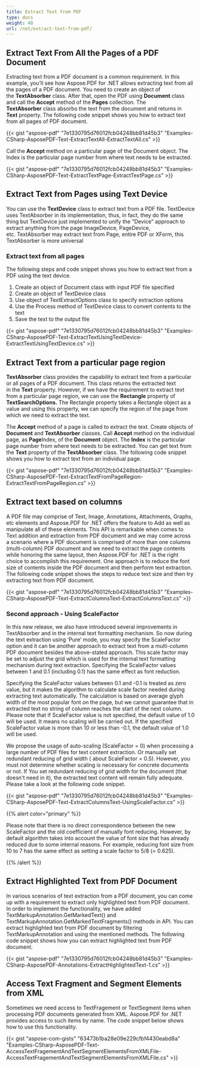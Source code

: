 ```yaml
---
title: Extract Text from PDF
type: docs
weight: 40
url: /net/extract-text-from-pdf/
---
```


## **Extract Text From All the Pages of a PDF Document**
Extracting text from a PDF document is a common requirement. In this example, you’ll see how Aspose.PDF for .NET allows extracting text from all the pages of a PDF document. You need to create an object of the **TextAbsorber** class. After that, open the PDF using **Document** class and call the **Accept** method of the **Pages** collection. The **TextAbsorber** class absorbs the text from the document and returns in **Text** property. The following code snippet shows you how to extract text from all pages of PDF document.

{{< gist "aspose-pdf" "7e1330795d76012fcb04248bb81d45b3" "Examples-CSharp-AsposePDF-Text-ExtractTextAll-ExtractTextAll.cs" >}}

Call the **Accept** method on a particular page of the Document object. The Index is the particular page number from where text needs to be extracted.

{{< gist "aspose-pdf" "7e1330795d76012fcb04248bb81d45b3" "Examples-CSharp-AsposePDF-Text-ExtractTextPage-ExtractTextPage.cs" >}}
## **Extract Text from Pages using Text Device**
You can use the **TextDevice** class to extract text from a PDF file. TextDevice uses TextAbsorber in its implementation, thus, in fact, they do the same thing but TextDevice just implemented to unify the "Device" approach to extract anything from the page ImageDevice, PageDevice, etc. TextAbsorber may extract text from Page, entire PDF or XForm, this TextAbsorber is more universal
### **Extract text from all pages**
The following steps and code snippet shows you how to extract text from a PDF using the text device.

1. Create an object of Document class with input PDF file specified
1. Create an object of TextDevice class
1. Use object of TextExtractOptions class to specify extraction options
1. Use the Process method of TextDevice class to convert contents to the text
1. Save the text to the output file

{{< gist "aspose-pdf" "7e1330795d76012fcb04248bb81d45b3" "Examples-CSharp-AsposePDF-Text-ExtractTextUsingTextDevice-ExtractTextUsingTextDevice.cs" >}}
## **Extract Text from a particular page region**
**TextAbsorber** class provides the capability to extract text from a particular or all pages of a PDF document. This class returns the extracted text in the **Text** property. However, if we have the requirement to extract text from a particular page region, we can use the **Rectangle** property of **TextSearchOptions.** The Rectangle property takes a Rectangle object as a value and using this property, we can specify the region of the page from which we need to extract the text.

The **Accept** method of a page is called to extract the text. Create objects of **Document** and **TextAbsorber** classes. Call **Accept** method on the individual page, as **Page**Index, of the **Document** object. The **Index** is the particular page number from where text needs to be extracted. You can get text from the **Text** property of the **TextAbsorber** class. The following code snippet shows you how to extract text from an individual page.

{{< gist "aspose-pdf" "7e1330795d76012fcb04248bb81d45b3" "Examples-CSharp-AsposePDF-Text-ExtractTextFromPageRegion-ExtractTextFromPageRegion.cs" >}}
## **Extract text based on columns**
A PDF file may comprise of Text, Image, Annotations, Attachments, Graphs, etc elements and Aspose.PDF for .NET offers the feature to Add as well as manipulate all of these elements. This API is remarkable when comes to Text addition and extraction from PDF document and we may come across a scenario where a PDF document is comprised of more than one columns (multi-column) PDF document and we need to extract the page contents while honoring the same layout, then Aspose.PDF for .NET is the right choice to accomplish this requirement. One approach is to reduce the font size of contents inside the PDF document and then perform text extraction. The following code snippet shows the steps to reduce text size and then try extracting text from PDF document.

{{< gist "aspose-pdf" "7e1330795d76012fcb04248bb81d45b3" "Examples-CSharp-AsposePDF-Text-ExtractColumnsText-ExtractColumnsText.cs" >}}
### **Second approach - Using ScaleFactor**
In this new release, we also have introduced several improvements in TextAbsorber and in the internal text formatting mechanism. So now during the text extraction using ‘Pure’ mode, you may specify the ScaleFactor option and it can be another approach to extract text from a multi-column PDF document besides the above-stated approach. This scale factor may be set to adjust the grid which is used for the internal text formatting mechanism during text extraction. Specifying the ScaleFactor values between 1 and 0.1 (including 0.1) has the same effect as font reduction.

Specifying the ScaleFactor values between 0.1 and -0.1 is treated as zero value, but it makes the algorithm to calculate scale factor needed during extracting text automatically. The calculation is based on average glyph width of the most popular font on the page, but we cannot guarantee that in extracted text no string of column reaches the start of the next column. Please note that if ScaleFactor value is not specified, the default value of 1.0 will be used. It means no scaling will be carried out. If the specified ScaleFactor value is more than 10 or less than -0.1, the default value of 1.0 will be used.

We propose the usage of auto-scaling (ScaleFactor = 0) when processing a large number of PDF files for text content extraction. Or manually set redundant reducing of grid width ( about ScaleFactor = 0.5). However, you must not determine whether scaling is necessary for concrete documents or not. If You set redundant reducing of grid width for the document (that doesn't need in it), the extracted text content will remain fully adequate. Please take a look at the following code snippet.

{{< gist "aspose-pdf" "7e1330795d76012fcb04248bb81d45b3" "Examples-CSharp-AsposePDF-Text-ExtractColumnsText-UsingScaleFactor.cs" >}}

{{% alert color="primary" %}} 

Please note that there is no direct correspondence between the new ScaleFactor and the old coefficient of manually font reducing. However, by default algorithm takes into account the value of font size that has already reduced due to some internal reasons. For example, reducing font size from 10 to 7 has the same effect as setting a scale factor to 5/8 (= 0.625).

{{% /alert %}} 
## **Extract Highlighted Text from PDF Document**
In various scenarios of text extraction from a PDF document, you can come up with a requirement to extract only highlighted text from PDF document. In order to implement the functionality, we have added TextMarkupAnnotation.GetMarkedText() and TextMarkupAnnotation.GetMarkedTextFragments() methods in API. You can extract highlighted text from PDF document by filtering TextMarkupAnnotation and using the mentioned methods. The following code snippet shows how you can extract highlighted text from PDF document. 

{{< gist "aspose-pdf" "7e1330795d76012fcb04248bb81d45b3" "Examples-CSharp-AsposePDF-Annotations-ExtractHighlightedText-1.cs" >}}
## **Access Text Fragment and Segment Elements from XML**
Sometimes we need access to TextFragement or TextSegment items when processing PDF documents generated from XML. Aspose.PDF for .NET provides access to such items by name. The code snippet below shows how to use this functionality.

{{< gist "aspose-com-gists" "63473b1ba28e09e229cfbf4430eabd8a" "Examples-CSharp-AsposePDF-Text-AccessTextFragementAndTextSegmentElementsFromXMLFile-AccessTextFragementAndTextSegmentElementsFromXMLFile.cs" >}}

